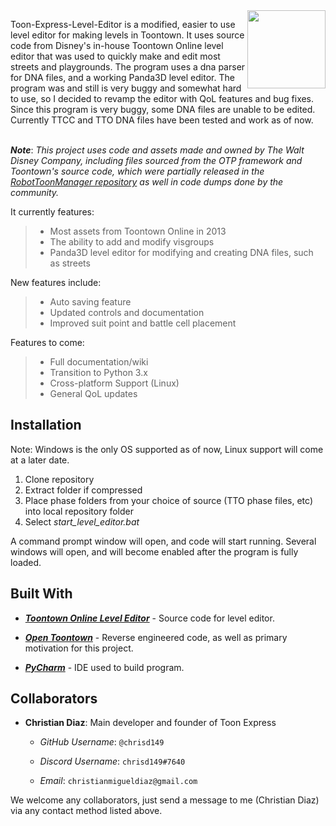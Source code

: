 <img src="https://avatars0.githubusercontent.com/u/66463299?s=200&v=4" align="right" width=125>

Toon-Express-Level-Editor is a modified, easier to use level editor for making levels in Toontown.  It uses source code from Disney's in-house Toontown Online level editor that was used to quickly make and edit most streets and playgrounds.  The program uses a dna parser for DNA files, and a working Panda3D level editor.  The program was and still is very buggy and somewhat hard to use, so I decided to revamp the editor with QoL features and bug fixes. Since this program is very buggy, some DNA files are unable to be edited.  Currently TTCC and TTO DNA files have been tested and work as of now.


<br />***Note***: *This project uses code and assets made and owned by The Walt Disney Company, including files sourced from the OTP framework and Toontown's source code, which were partially released in the [RobotToonManager repository](https://github.com/ToontownFan2003/RobotToonManager) as well in code dumps done by the community.*

It currently features: <br />


> * Most assets from Toontown Online in 2013
> * The ability to add and modify visgroups
> * Panda3D level editor for modifying and creating DNA files, such as streets


New features include:

> * Auto saving feature
> * Updated controls and documentation
> * Improved suit point and battle cell placement

Features to come:

> * Full documentation/wiki
> * Transition to Python 3.x
> * Cross-platform Support (Linux)
> * General QoL updates


<h2>Installation</h2>

Note: Windows is the only OS supported as of now, Linux support will come at a later date.

1. Clone repository
2. Extract folder if compressed
3. Place phase folders from your choice of source (TTO phase files, etc) into local repository folder
4. Select *start_level_editor.bat*

A command prompt window will open, and code will start running.  Several windows will open, and will become enabled after the program is fully loaded.

<h2>Built With</h2>

*	[***Toontown Online Level Editor***](https://github.com/LittleToonCat/Toontown-Level-Editor) - Source code for level editor.

*	[***Open Toontown***](https://github.com/open-toontown/open-toontown) - Reverse engineered code, as well as primary motivation for this project.

*	[***PyCharm***](https://www.jetbrains.com/pycharm/) - IDE used to build program.



<h2>Collaborators</h2>

*	**Christian Diaz**: Main developer and founder of Toon Express

	-	*GitHub Username*:  ``@chrisd149``

	-	*Discord Username*:  ``chrisd149#7640``

	-	*Email*: ``christianmigueldiaz@gmail.com``

We welcome any collaborators, just send a message to me (Christian Diaz) via any contact method listed above.




